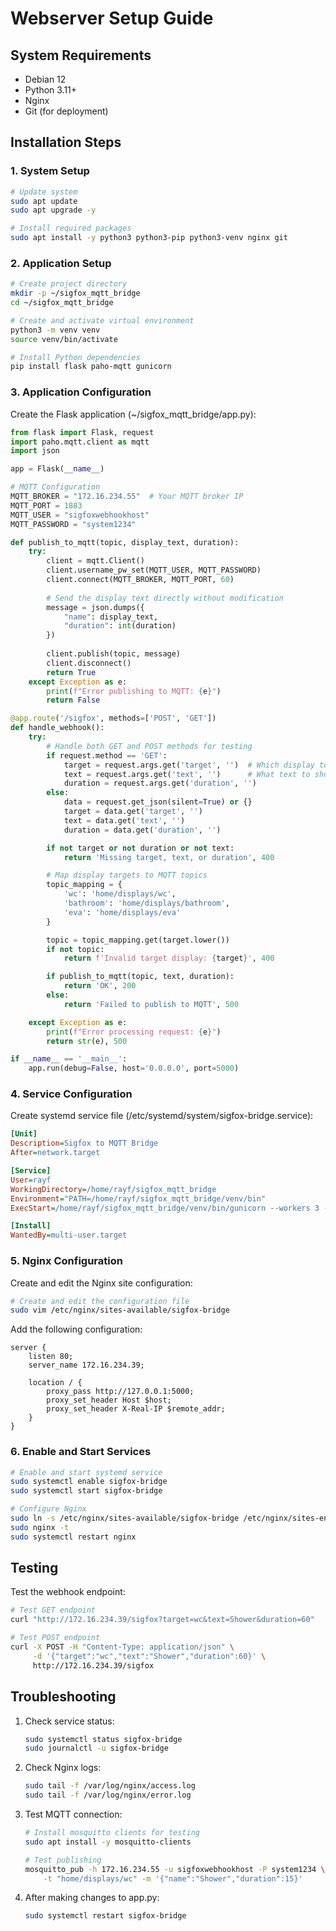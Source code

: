 # Webserver Setup Guide

## System Requirements
- Debian 12
- Python 3.11+
- Nginx
- Git (for deployment)

## Installation Steps

### 1. System Setup
```bash
# Update system
sudo apt update
sudo apt upgrade -y

# Install required packages
sudo apt install -y python3 python3-pip python3-venv nginx git
```

### 2. Application Setup
```bash
# Create project directory
mkdir -p ~/sigfox_mqtt_bridge
cd ~/sigfox_mqtt_bridge

# Create and activate virtual environment
python3 -m venv venv
source venv/bin/activate

# Install Python dependencies
pip install flask paho-mqtt gunicorn
```

### 3. Application Configuration
Create the Flask application (~/sigfox_mqtt_bridge/app.py):

```python
from flask import Flask, request
import paho.mqtt.client as mqtt
import json

app = Flask(__name__)

# MQTT Configuration
MQTT_BROKER = "172.16.234.55"  # Your MQTT broker IP
MQTT_PORT = 1883
MQTT_USER = "sigfoxwebhookhost"
MQTT_PASSWORD = "system1234"

def publish_to_mqtt(topic, display_text, duration):
    try:
        client = mqtt.Client()
        client.username_pw_set(MQTT_USER, MQTT_PASSWORD)
        client.connect(MQTT_BROKER, MQTT_PORT, 60)
        
        # Send the display text directly without modification
        message = json.dumps({
            "name": display_text,
            "duration": int(duration)
        })
        
        client.publish(topic, message)
        client.disconnect()
        return True
    except Exception as e:
        print(f"Error publishing to MQTT: {e}")
        return False

@app.route('/sigfox', methods=['POST', 'GET'])
def handle_webhook():
    try:
        # Handle both GET and POST methods for testing
        if request.method == 'GET':
            target = request.args.get('target', '')  # Which display to use
            text = request.args.get('text', '')      # What text to show
            duration = request.args.get('duration', '')
        else:
            data = request.get_json(silent=True) or {}
            target = data.get('target', '')
            text = data.get('text', '')
            duration = data.get('duration', '')

        if not target or not duration or not text:
            return 'Missing target, text, or duration', 400

        # Map display targets to MQTT topics
        topic_mapping = {
            'wc': 'home/displays/wc',
            'bathroom': 'home/displays/bathroom',
            'eva': 'home/displays/eva'
        }

        topic = topic_mapping.get(target.lower())
        if not topic:
            return f'Invalid target display: {target}', 400

        if publish_to_mqtt(topic, text, duration):
            return 'OK', 200
        else:
            return 'Failed to publish to MQTT', 500

    except Exception as e:
        print(f"Error processing request: {e}")
        return str(e), 500

if __name__ == '__main__':
    app.run(debug=False, host='0.0.0.0', port=5000)
```

### 4. Service Configuration
Create systemd service file (/etc/systemd/system/sigfox-bridge.service):

```ini
[Unit]
Description=Sigfox to MQTT Bridge
After=network.target

[Service]
User=rayf
WorkingDirectory=/home/rayf/sigfox_mqtt_bridge
Environment="PATH=/home/rayf/sigfox_mqtt_bridge/venv/bin"
ExecStart=/home/rayf/sigfox_mqtt_bridge/venv/bin/gunicorn --workers 3 --bind 0.0.0.0:5000 app:app

[Install]
WantedBy=multi-user.target
```

### 5. Nginx Configuration
Create and edit the Nginx site configuration:
```bash
# Create and edit the configuration file
sudo vim /etc/nginx/sites-available/sigfox-bridge
```

Add the following configuration:
```nginx
server {
    listen 80;
    server_name 172.16.234.39;

    location / {
        proxy_pass http://127.0.0.1:5000;
        proxy_set_header Host $host;
        proxy_set_header X-Real-IP $remote_addr;
    }
}
```

### 6. Enable and Start Services
```bash
# Enable and start systemd service
sudo systemctl enable sigfox-bridge
sudo systemctl start sigfox-bridge

# Configure Nginx
sudo ln -s /etc/nginx/sites-available/sigfox-bridge /etc/nginx/sites-enabled/
sudo nginx -t
sudo systemctl restart nginx
```

## Testing
Test the webhook endpoint:
```bash
# Test GET endpoint
curl "http://172.16.234.39/sigfox?target=wc&text=Shower&duration=60"

# Test POST endpoint
curl -X POST -H "Content-Type: application/json" \
     -d '{"target":"wc","text":"Shower","duration":60}' \
     http://172.16.234.39/sigfox
```

## Troubleshooting
1. Check service status:
   ```bash
   sudo systemctl status sigfox-bridge
   sudo journalctl -u sigfox-bridge
   ```

2. Check Nginx logs:
   ```bash
   sudo tail -f /var/log/nginx/access.log
   sudo tail -f /var/log/nginx/error.log
   ```

3. Test MQTT connection:
   ```bash
   # Install mosquitto clients for testing
   sudo apt install -y mosquitto-clients
   
   # Test publishing
   mosquitto_pub -h 172.16.234.55 -u sigfoxwebhookhost -P system1234 \
       -t "home/displays/wc" -m '{"name":"Shower","duration":15}'
   ```

4. After making changes to app.py:
   ```bash
   sudo systemctl restart sigfox-bridge
   ```